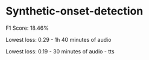 # Synthetic-onset-detection

F1 Score: 18.46%

Lowest loss: 0.29 - 1h 40 minutes of audio

Lowest loss: 0.19 - 30 minutes of audio - tts